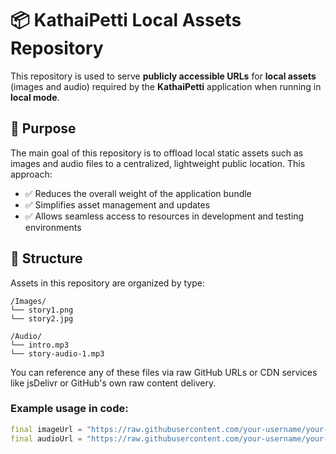 # 📦 KathaiPetti Local Assets Repository

This repository is used to serve **publicly accessible URLs** for **local assets** (images and audio) required by the **KathaiPetti** application when running in **local mode**.

## 🚀 Purpose

The main goal of this repository is to offload local static assets such as images and audio files to a centralized, lightweight public location. This approach:

- ✅ Reduces the overall weight of the application bundle
- ✅ Simplifies asset management and updates
- ✅ Allows seamless access to resources in development and testing environments

## 📂 Structure

Assets in this repository are organized by type:
```
/Images/
└── story1.png
└── story2.jpg

/Audio/
└── intro.mp3
└── story-audio-1.mp3
```



You can reference any of these files via raw GitHub URLs or CDN services like jsDelivr or GitHub's own raw content delivery.

### Example usage in code:

```dart
final imageUrl = "https://raw.githubusercontent.com/your-username/your-repo/main/images/story1.png";
final audioUrl = "https://raw.githubusercontent.com/your-username/your-repo/main/audio/story-audio-1.mp3";
```
